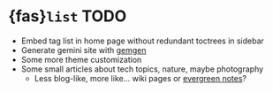 # {fas}`list` TODO
* Embed tag list in home page without redundant toctrees in sidebar
* Generate gemini site with [gemgen](https://sr.ht/~kota/gemgen)
* Some more theme customization
* Some small articles about tech topics, nature, maybe photography
  * Less blog-like, more like... wiki pages or [evergreen notes](https://notes.andymatuschak.org)?
